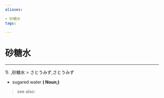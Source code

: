 ```yaml
---
aliases:
    
- 砂糖水
tags:
    
---
```


# 砂糖水
---
1).
,砂糖水 > さとうみず,さとうみず

- sugared water
**( Noun;)**
> see also: 
            